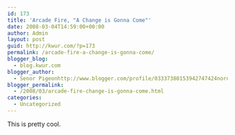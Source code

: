 ```yaml
---
id: 173
title: 'Arcade Fire, "A Change is Gonna Come"'
date: 2008-03-04T14:59:00+00:00
author: Admin
layout: post
guid: http://kwur.com/?p=173
permalink: /arcade-fire-a-change-is-gonna-come/
blogger_blog:
  - blog.kwur.com
blogger_author:
  - Senor Pigeonhttp://www.blogger.com/profile/03337380153942747424noreply@blogger.com
blogger_permalink:
  - /2008/03/arcade-fire-change-is-gonna-come.html
categories:
  - Uncategorized
---
```

<div class="pf-content">
  <p>
    This is pretty cool.
  </p>
  
  <p>
  </p>
</div>